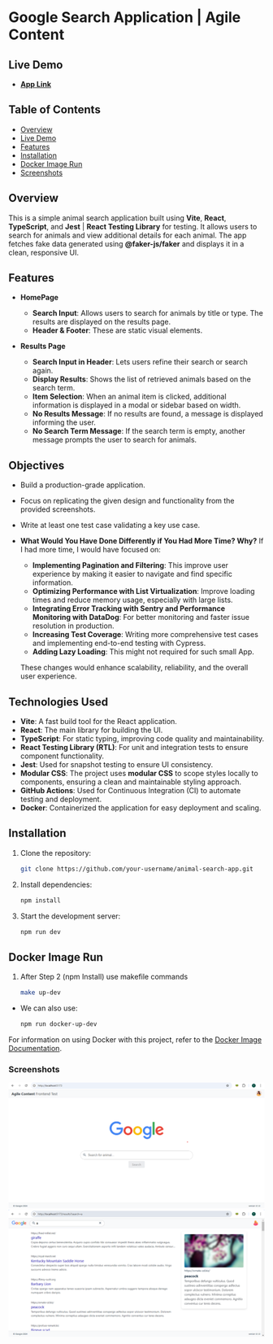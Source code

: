 # Google Search Application | Agile Content

## Live Demo

- **[App Link](https://agile-content-search.vercel.app/)**

## Table of Contents

- [Overview](#overview)
- [Live Demo](#live-demo)
- [Features](#features)
- [Installation](#installation)
- [Docker Image Run](#docker-image-run)
- [Screenshots](#screenshots)

## Overview

This is a simple animal search application built using **Vite**, **React**, **TypeScript**, and **Jest** | **React Testing Library** for testing. It allows users to search for animals and view additional details for each animal. The app fetches fake data generated using **@faker-js/faker** and displays it in a clean, responsive UI.

## Features

- **HomePage**

  - **Search Input**: Allows users to search for animals by title or type. The results are displayed on the results page.
  - **Header & Footer**: These are static visual elements.

- **Results Page**
  - **Search Input in Header**: Lets users refine their search or search again.
  - **Display Results**: Shows the list of retrieved animals based on the search term.
  - **Item Selection**: When an animal item is clicked, additional information is displayed in a modal or sidebar based on width.
  - **No Results Message**: If no results are found, a message is displayed informing the user.
  - **No Search Term Message**: If the search term is empty, another message prompts the user to search for animals.

## Objectives

- Build a production-grade application.
- Focus on replicating the given design and functionality from the provided screenshots.
- Write at least one test case validating a key use case.
- **What Would You Have Done Differently if You Had More Time? Why?**
  If I had more time, I would have focused on:

  - **Implementing Pagination and Filtering**: This improve user experience by making it easier to navigate and find specific information.
  - **Optimizing Performance with List Virtualization**: Improve loading times and reduce memory usage, especially with large lists.
  - **Integrating Error Tracking with Sentry and Performance Monitoring with DataDog**: For better monitoring and faster issue resolution in production.
  - **Increasing Test Coverage**: Writing more comprehensive test cases and implementing end-to-end testing with Cypress.
  - **Adding Lazy Loading**: This might not required for such small App.

  These changes would enhance scalability, reliability, and the overall user experience.

## Technologies Used

- **Vite**: A fast build tool for the React application.
- **React**: The main library for building the UI.
- **TypeScript**: For static typing, improving code quality and maintainability.
- **React Testing Library (RTL)**: For unit and integration tests to ensure component functionality.
- **Jest**: Used for snapshot testing to ensure UI consistency.
- **Modular CSS**: The project uses **modular CSS** to scope styles locally to components, ensuring a clean and maintainable styling approach.
- **GitHub Actions**: Used for Continuous Integration (CI) to automate testing and deployment.
- **Docker**: Containerized the application for easy deployment and scaling.

## Installation

1. Clone the repository:
   ```bash
   git clone https://github.com/your-username/animal-search-app.git
   ```
2. Install dependencies:
   ```bash
   npm install
   ```
3. Start the development server:
   ```bash
   npm run dev
   ```

## Docker Image Run

1. After Step 2 (npm Install) use makefile commands
   ```bash
   make up-dev
   ```

- We can also use:
  ```bash
  npm run docker-up-dev
  ```

For information on using Docker with this project, refer to the [Docker Image Documentation](https://link-to-your-docker-image.com).

### Screenshots

![HomePage](./screenshots/Home.png)
![Results Page](./screenshots/Results.png)
